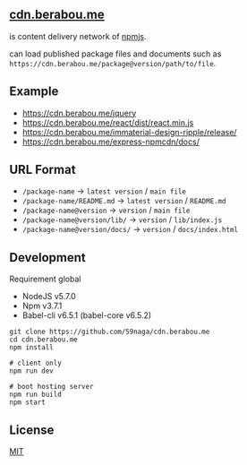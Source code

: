 [cdn.berabou.me](https://cdn.berabou.me/)
---

is content delivery network of [npmjs](https://www.npmjs.com/).

can load published package files and documents such as `https://cdn.berabou.me/package@version/path/to/file`.

Example
---
* https://cdn.berabou.me/jquery
* https://cdn.berabou.me/react/dist/react.min.js
* https://cdn.berabou.me/immaterial-design-ripple/release/
* https://cdn.berabou.me/express-npmcdn/docs/

URL Format
---
* `/package-name` -> `latest version` / `main file`
* `/package-name/README.md` -> `latest version` / `README.md`
* `/package-name@version` -> `version` / `main file`
* `/package-name@version/lib/` -> `version` / `lib/index.js`
* `/package-name@version/docs/` -> `version` / `docs/index.html`

Development
---

Requirement global
* NodeJS v5.7.0
* Npm v3.7.1
* Babel-cli v6.5.1 (babel-core v6.5.2)

```
git clone https://github.com/59naga/cdn.berabou.me
cd cdn.berabou.me
npm install

# client only
npm run dev

# boot hosting server
npm run build
npm start
```

License
---
[MIT](http://59naga.mit-license.org/)

